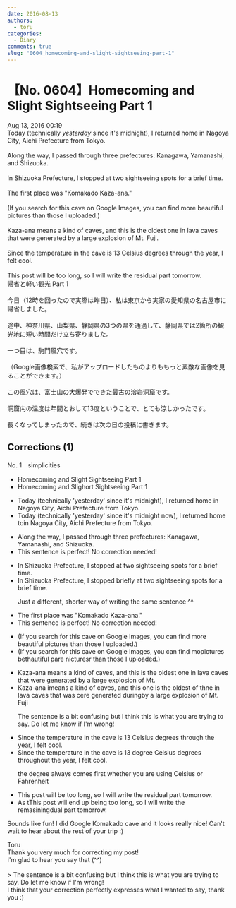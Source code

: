 ```yaml
---
date: 2016-08-13
authors:
  - toru
categories:
  - Diary
comments: true
slug: "0604_homecoming-and-slight-sightseeing-part-1"
---
```


# 【No. 0604】Homecoming and Slight Sightseeing Part 1
<div class="date">Aug 13, 2016 00:19</div>
<div id="post"><div id="body_show_ori">
Today (technically <em>yesterday</em> since it's midnight), I returned home in Nagoya City, Aichi Prefecture from Tokyo.<br/><br/>Along the way, I passed through three prefectures: Kanagawa, Yamanashi, and Shizuoka.<br/><br/>In Shizuoka Prefecture, I stopped at two sightseeing spots for a brief time.<br/><br/>The first place was "Komakado Kaza-ana."<br/><br/>(If you search for this cave on Google Images, you can find more beautiful pictures than those I uploaded.)<br/><br/>Kaza-ana means a kind of caves, and this is the oldest one in lava caves that were generated by a large explosion of Mt. Fuji.<br/><br/>Since the temperature in the cave is 13 Celsius degrees through the year, I felt cool.<br/><br/>This post will be too long, so I will write the residual part tomorrow.
</div></div>

<!-- more -->

<div id="post_ja"><div id="body_show_mo">
帰省と軽い観光 Part 1<br/><br/>今日（12時を回ったので実際は昨日）、私は東京から実家の愛知県の名古屋市に帰省しました。<br/><br/>途中、神奈川県、山梨県、静岡県の3つの県を通過して、静岡県では2箇所の観光地に短い時間だけ立ち寄りました。<br/><br/>一つ目は、駒門風穴です。<br/><br/>（Google画像検索で、私がアップロードしたものよりももっと素敵な画像を見ることができます。）<br/><br/>この風穴は、富士山の大爆発でできた最古の溶岩洞窟です。<br/><br/>洞窟内の温度は年間とおして13度ということで、とても涼しかったです。<br/><br/>長くなってしまったので、続きは次の日の投稿に書きます。
</div></div>

## Corrections (1)
<div id="block"><div class="first_name"> No. 1　<span class="just_name">simplicities</span></div><div id="block2">
<ul class="correction_field">
<li class="incorrect">Homecoming and Slight Sightseeing Part 1</li>
<li class="corrected correct">
Homecoming and S<span class="f_gray"><span class="sline">lig</span></span>h<span class="f_red">or</span>t Sightseeing Part 1
</li>
</ul>
<ul class="correction_field">
<li class="incorrect">Today (technically 'yesterday' since it's midnight), I returned home in Nagoya City, Aichi Prefecture from Tokyo.</li>
<li class="corrected correct">
Today (technically 'yesterday' since it's midnight<span class="f_red"> now</span>), I returned home <span class="f_red">to</span><span class="f_gray"><span class="sline">in</span></span> Nagoya City, Aichi Prefecture from Tokyo.
</li>
</ul>
<ul class="correction_field">
<li class="incorrect">Along the way, I passed through three prefectures: Kanagawa, Yamanashi, and Shizuoka.</li>
<li class="corrected perfect">This sentence is perfect! No correction needed!</li>
</ul>
<ul class="correction_field">
<li class="incorrect">In Shizuoka Prefecture, I stopped at two sightseeing spots for a brief time.</li>
<li class="corrected correct">
In Shizuoka Prefecture, I stopped <span class="f_red">briefly </span>at two sightseeing spots<span class="f_gray"><span class="sline"> for a brief time</span></span>.
<p class="correction_comment">Just a different, shorter way of writing the same sentence ^^</p>
</li>
</ul>
<ul class="correction_field">
<li class="incorrect">The first place was "Komakado Kaza-ana."</li>
<li class="corrected perfect">This sentence is perfect! No correction needed!</li>
</ul>
<ul class="correction_field">
<li class="incorrect">(If you search for this cave on Google Images, you can find more beautiful pictures than those I uploaded.)</li>
<li class="corrected correct">
(If you search for this cave on Google Images, you can find <span class="f_gray"><span class="sline">mo</span></span><span class="f_red">pictu</span>re<span class="f_red">s</span> <span class="f_gray"><span class="sline">be</span></span><span class="f_red">th</span>a<span class="f_gray"><span class="sline">u</span></span>t<span class="f_gray"><span class="sline">iful</span></span> <span class="f_gray"><span class="sline">p</span></span><span class="f_red">are n</span>ic<span class="f_gray"><span class="sline">tur</span></span>e<span class="f_gray"><span class="sline">s</span></span><span class="f_red">r</span> than those I uploaded<span class="f_gray"><span class="sline">.</span></span>)
</li>
</ul>
<ul class="correction_field">
<li class="incorrect">Kaza-ana means a kind of caves, and this is the oldest one in lava caves that were generated by a large explosion of Mt.</li>
<li class="corrected correct">
Kaza-ana <span class="f_red">i</span><span class="f_gray"><span class="sline">mean</span></span>s a kind of cave<span class="f_gray"><span class="sline">s</span></span>, and this <span class="f_red">one </span>is the oldest o<span class="f_red">f th</span><span class="f_gray"><span class="sline">n</span></span>e <span class="f_gray"><span class="sline">in </span></span>lava caves that w<span class="f_red">as c</span><span class="f_gray"><span class="sline">e</span></span>re<span class="f_gray"><span class="sline"> gener</span></span>ated <span class="f_red">during</span><span class="f_gray"><span class="sline">by</span></span> a large explosion of Mt.<span class="f_red"> Fuji</span>
<p class="correction_comment">The sentence is a bit confusing but I think this is what you are trying to say. Do let me know if I'm wrong!</p>
</li>
</ul>
<ul class="correction_field">
<li class="incorrect">Since the temperature in the cave is 13 Celsius degrees through the year, I felt cool.</li>
<li class="corrected correct">
Since the temperature in the cave is 13 <span class="f_red">degree </span>Celsius <span class="f_gray"><span class="sline">degrees </span></span>through<span class="f_red">out</span> the year, I felt cool.
<p class="correction_comment">the degree always comes first whether you are using Celsius or Fahrenheit</p>
</li>
</ul>
<ul class="correction_field">
<li class="incorrect">This post will be too long, so I will write the residual part tomorrow.</li>
<li class="corrected correct">
<span class="f_red">As t</span><span class="f_gray"><span class="sline">T</span></span>his post will <span class="f_red">end up </span>be<span class="f_red">ing</span> too long, <span class="f_gray"><span class="sline">so </span></span>I will write the re<span class="f_red">ma</span><span class="f_gray"><span class="sline">s</span></span>i<span class="f_red">ning</span><span class="f_gray"><span class="sline">dual</span></span> part tomorrow.
</li>
</ul>
<p class="comment_small">
 Sounds like fun! I did Google Komakado cave and it looks really nice! Can't wait to hear about the rest of your trip :)
</p>

</div><div class="name"><span class="just_name">Toru</span><br>
Thank you very much for correcting my post!<br/>I'm glad to hear you say that (^^)<br/><br/>&gt; The sentence is a bit confusing but I think this is what you are trying to say. Do let me know if I'm wrong!<br/>I think that your correction perfectly expresses what I wanted to say, thank you :)
</div>
</div>
